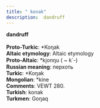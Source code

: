 ```yaml
---
title: " konak"
description:  dandruff
---
```

<p data-pagefind-weight="0.5">
<strong> dandruff</strong><br><br>
<strong>Proto-Turkic</strong>:  *Koŋak<br>
<strong>Altaic etymology</strong>:  Altaic etymology<br>
<strong> Proto-Altaic</strong>:  *ki̯onŋu ( ~ k`-)<br>
<strong>Russian meaning</strong>:  перхоть<br>
<strong>Turkic</strong>:  *Koŋak<br>
<strong>Mongolian</strong>:  *kine<br>
<strong>Comments</strong>:  VEWT 280.<br>
<strong>Turkish</strong>:  konak<br>
<strong>Turkmen</strong>:  Goŋaq<br>

</p>
